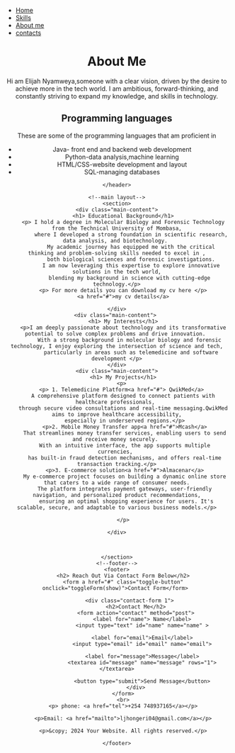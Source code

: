 <!DOCTYPE html>
<html lang="en">
<head>
    <meta charset="UTF-8">
    <meta name="viewport" content="width=device-width, initial-scale=1.0">
    <title>My Portfolio</title>
    <link rel="stylesheet" href="portfolio.css">
</head>
<body>
    <!--navigation-->
    <nav> 
        <ul>
            <li> <a href="#">Home</a> </li>
            <li> <a href="#">Skills</a></li>
            <li> <a href="#">About me</a></li>
            <li> <a href="#">contacts</a></li>
        </ul>
            </nav>
    <!--header section-->
    <header>
        <h1> About Me</h1>
        <p> Hi am  Elijah Nyamweya,someone with a clear vision, driven by the desire to achieve more in the tech world. 
            I am ambitious, forward-thinking, and constantly striving to expand my  knowledge,
             and skills in technology.</p>
             <h2>Programming languages</h2>
             <p>These are some of the programming languages that am proficient in 
                <ul>
                    <li> Java- front end and backend web development</li>
                    <li>Python-data analysis,machine learning</li>
                    <li>HTML/CSS-website development and layout</li>
                    <li>SQL-managing databases</li>
                </ul>
             </p>

    </header>

    <!--main layout-->
    <section>
    <div class="main-content">
        <h1> Educational Background</h1>
        <p> I hold a degree in Molecular Biology and Forensic Technology from the Technical University of Mombasa,
             where I developed a strong foundation in scientific research, data analysis, and biotechnology. 
             My academic journey has equipped me with the critical thinking and problem-solving skills needed to excel in ,
             both biological sciences and forensic investigations.
             I am now leveraging this expertise to explore innovative solutions in the tech world,
            blending my background in science with cutting-edge technology.</p>
        <p> For more details you can download my cv here </p>
        <a href="#">my cv details</a>

    </div>
    <div class="main-content"> 
        <h1> My Interests</h1>
        <p>I am deeply passionate about technology and its transformative potential to solve complex problems and drive innovation. 
            With a strong background in molecular biology and forensic technology, I enjoy exploring the intersection of science and tech,
             particularly in areas such as telemedicine and software development </p>
    </div>
    <div class="main-content">
        <h1> My Projects</h1>
       <p>
       <p> 1. Telemedicine Platform<a href="#"> QwikMed</a>
        A comprehensive platform designed to connect patients with healthcare professionals, 
        through secure video consultations and real-time messaging.QwikMed aims to improve healthcare accessibility,
         especially in underserved regions.</p>
         <p>2. Mobile Money Transfer app<a href="#">Mcash</a>
         That streamlines money transfer services, enabling users to send and receive money securely. 
         With an intuitive interface, the app supports multiple currencies, 
         has built-in fraud detection mechanisms, and offers real-time transaction tracking.</p>
         <p>3. E-commerce solution<a href="#">Almacenar</a>
         My e-commerce project focuses on building a dynamic online store that caters to a wide range of consumer needs.
         The platform integrates payment gateways, user-friendly navigation, and personalized product recommendations,
          ensuring an optimal shopping experience for users. It's scalable, secure, and adaptable to various business models.</p>

        </p>

    </div>

        

    </section>
    <!--footer-->
    <footer>
        <h2> Reach Out Via Contact Form Below</h2>
        <form a href="#" class="toggle-button" onclick="toggleForm(show)">Contact Form</form> 
            
            <div class="contact-form 1">
                <h2>Contact Me</h2>
                <form action="contact" method="post">
                    <label for="name"> Name</label>
                    <input type="text" id="name" name="name" >
        
                    <label for="email">Email</label>
                    <input type="email" id="email" name="email">
        
                    <label for="message">Message</label>
                    <textarea id="message" name="message" rows="1"></textarea>
        
                    <button type="submit">Send Message</button>
                </div>
        </form>
        <br>
        <p> phone: <a href="tel">+254 748937165</a></p>
        
        <p>Email: <a href="mailto">ljhongeri04@gmail.com</a></p>
        
        <p>&copy; 2024 Your Website. All rights reserved.</p>
        
    </footer>
</body>
</html>
